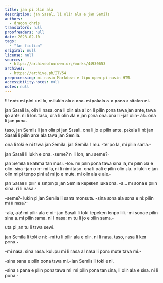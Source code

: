 ```yaml
---
title: jan pi olin ala
description: jan Sasali li olin ala e jan Semila
authors:
  - dragon_chris
translators: null
proofreaders: null
date: 2023-02-10
tags:
  - "fan fiction"
original: null
license: null
sources:
  - https://archiveofourown.org/works/44930653
archives:
  - https://archive.ph/ITV54
preprocessing: mi nasin Markdown e lipu open pi nasin HTML
accessibility-notes: null
notes: null
---
```


!!! note
mi pini e ni la, mi lukin ala e ona. mi pakala a! o pona e sitelen mi.

jan Sasali la, olin li nasa. ona li olin ala a! on li pilin pona tawa jan ante, tawa ijo ante. ni li lon. taso, ona li olin ala e jan pona ona. ona li -jan olin- ala. ona li jan pona.

taso, jan Semila li jan olin pi jan Sasali. ona li jo e pilin ante. pakala li ni: jan Sasali li pilin ante ala tawa jan Semila.

ona li toki e ni tawa jan Semila. jan Semila li mu. -tenpo la, mi pilin sama.-

jan Sasali li lukin e ona. -seme? ni li lon, anu seme?-

jan Semila li kalama tan musi. -lon. mi pilin pona tawa sina la, mi pilin ala e olin. sina -jan olin- mi la, ni li nimi taso. ona li pali e pilin olin ala. o lukin e jan olin mi pi tenpo pini a! mi jo e mute. mi olin ala e ale.-

jan Sasali li pilin e sinpin pi jan Semila kepeken luka ona. -a... mi sona e pilin sina. ni li nasa.-

-seme?- lukin pi jan Semila li sama monsuta. -sina sona ala sona e ni: pilin mi li nasa?-

-ala, ala! mi pilin ala e ni.- jan Sasali li toki kepeken tenpo lili. -mi sona e pilin sina a. mi pilin sama. ni li nasa: mi tu li jo e pilin sama.-

uta pi jan tu li tawa sewi.

jan Semila li toki e ni: -mi tu li pilin ala e olin. ni li nasa. taso, nasa li ken pona.-

-mi nasa. sina nasa. kulupu mi li nasa a! nasa li pona mute tawa mi.-

-sina pana e pilin pona tawa mi.- jan Semila li toki e ni.

-sina a pana e pilin pona tawa mi. mi pilin pona tan sina, li olin ala e sina. ni li pona.-
